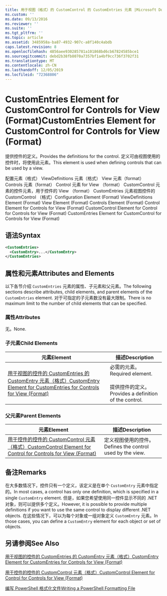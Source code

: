 ```yaml
---
title: 用于视图（格式）的 CustomControl 的 CustomEntries 元素 |Microsoft Docs
ms.custom: ''
ms.date: 09/13/2016
ms.reviewer: ''
ms.suite: ''
ms.tgt_pltfrm: ''
ms.topic: article
ms.assetid: 3485958a-ba87-4932-907c-a8f140c4abdb
caps.latest.revision: 8
ms.openlocfilehash: 4856aee930285781a101868bd6cb67824585bce1
ms.sourcegitcommit: debd2b38fb8070a7357bf1a4bf9cc736f3702f31
ms.translationtype: MT
ms.contentlocale: zh-CN
ms.lasthandoff: 12/05/2019
ms.locfileid: "72368806"
---
```

# <a name="customentries-element-for-customcontrol-for-controls-for-view-format"></a><span data-ttu-id="21301-102">CustomEntries Element for CustomControl for Controls for View (Format)</span><span class="sxs-lookup"><span data-stu-id="21301-102">CustomEntries Element for CustomControl for Controls for View (Format)</span></span>

<span data-ttu-id="21301-103">提供控件的定义。</span><span class="sxs-lookup"><span data-stu-id="21301-103">Provides the definitions for the control.</span></span> <span data-ttu-id="21301-104">定义可由视图使用的控件时，将使用此元素。</span><span class="sxs-lookup"><span data-stu-id="21301-104">This element is used when defining controls that can be used by a view.</span></span>

<span data-ttu-id="21301-105">配置元素（格式） ViewDefinitions 元素（格式） View 元素（format） Controls 元素（format） Control 元素 for View （format） CustomControl 元素的控件元素，用于控件的 View （format） CustomEntries 元素视图控件的 CustomControl （格式）</span><span class="sxs-lookup"><span data-stu-id="21301-105">Configuration Element (Format) ViewDefinitions Element (Format) View Element (Format) Controls Element (Format) Control Element for Controls for View (Format) CustomControl Element for Control for Controls for View (Format) CustomEntries Element for CustomControl for Controls for View (Format)</span></span>

## <a name="syntax"></a><span data-ttu-id="21301-106">语法</span><span class="sxs-lookup"><span data-stu-id="21301-106">Syntax</span></span>

```xml
<CustomEntries>
  <CustomEntry>...</CustomEntry>
</CustomEntries>
```

## <a name="attributes-and-elements"></a><span data-ttu-id="21301-107">属性和元素</span><span class="sxs-lookup"><span data-stu-id="21301-107">Attributes and Elements</span></span>

<span data-ttu-id="21301-108">以下各节介绍 `CustomEntries` 元素的属性、子元素和父元素。</span><span class="sxs-lookup"><span data-stu-id="21301-108">The following sections describe attributes, child elements, and parent elements of the `CustomEntries` element.</span></span> <span data-ttu-id="21301-109">对于可指定的子元素数没有最大限制。</span><span class="sxs-lookup"><span data-stu-id="21301-109">There is no maximum limit to the number of child elements that can be specified.</span></span>

### <a name="attributes"></a><span data-ttu-id="21301-110">属性</span><span class="sxs-lookup"><span data-stu-id="21301-110">Attributes</span></span>

<span data-ttu-id="21301-111">无。</span><span class="sxs-lookup"><span data-stu-id="21301-111">None.</span></span>

### <a name="child-elements"></a><span data-ttu-id="21301-112">子元素</span><span class="sxs-lookup"><span data-stu-id="21301-112">Child Elements</span></span>

|<span data-ttu-id="21301-113">元素</span><span class="sxs-lookup"><span data-stu-id="21301-113">Element</span></span>|<span data-ttu-id="21301-114">描述</span><span class="sxs-lookup"><span data-stu-id="21301-114">Description</span></span>|
|-------------|-----------------|
|[<span data-ttu-id="21301-115">用于视图的控件的 CustomEntries 的 CustomEntry 元素（格式）</span><span class="sxs-lookup"><span data-stu-id="21301-115">CustomEntry Element for CustomEntries for Controls for View (Format)</span></span>](./customentry-element-for-customentries-for-controls-for-view-format.md)|<span data-ttu-id="21301-116">必需的元素。</span><span class="sxs-lookup"><span data-stu-id="21301-116">Required element.</span></span><br /><br /> <span data-ttu-id="21301-117">提供控件的定义。</span><span class="sxs-lookup"><span data-stu-id="21301-117">Provides a definition of the control.</span></span>|

### <a name="parent-elements"></a><span data-ttu-id="21301-118">父元素</span><span class="sxs-lookup"><span data-stu-id="21301-118">Parent Elements</span></span>

|<span data-ttu-id="21301-119">元素</span><span class="sxs-lookup"><span data-stu-id="21301-119">Element</span></span>|<span data-ttu-id="21301-120">描述</span><span class="sxs-lookup"><span data-stu-id="21301-120">Description</span></span>|
|-------------|-----------------|
|[<span data-ttu-id="21301-121">用于控件的控件的 CustomControl 元素（格式）</span><span class="sxs-lookup"><span data-stu-id="21301-121">CustomControl Element for Control for Controls for View (Format)</span></span>](./customcontrol-element-for-control-for-controls-for-view-format.md)|<span data-ttu-id="21301-122">定义视图使用的控件。</span><span class="sxs-lookup"><span data-stu-id="21301-122">Defines the control used by the view.</span></span>|

## <a name="remarks"></a><span data-ttu-id="21301-123">备注</span><span class="sxs-lookup"><span data-stu-id="21301-123">Remarks</span></span>

<span data-ttu-id="21301-124">在大多数情况下，控件只有一个定义，该定义是在单个 `CustomEntry` 元素中指定的。</span><span class="sxs-lookup"><span data-stu-id="21301-124">In most cases, a control has only one definition, which is specified in a single `CustomEntry` element.</span></span> <span data-ttu-id="21301-125">但是，如果您希望使用同一控件显示不同的 .NET 对象，则可以提供多个定义。</span><span class="sxs-lookup"><span data-stu-id="21301-125">However, it is possible to provide multiple definitions if you want to use the same control to display different .NET objects.</span></span> <span data-ttu-id="21301-126">在这些情况下，可以为每个对象或一组对象定义 `CustomEntry` 元素。</span><span class="sxs-lookup"><span data-stu-id="21301-126">In those cases, you can define a `CustomEntry` element for each object or set of objects.</span></span>

## <a name="see-also"></a><span data-ttu-id="21301-127">另请参阅</span><span class="sxs-lookup"><span data-stu-id="21301-127">See Also</span></span>

[<span data-ttu-id="21301-128">用于视图的控件的 CustomEntries 的 CustomEntry 元素（格式）</span><span class="sxs-lookup"><span data-stu-id="21301-128">CustomEntry Element for CustomEntries for Controls for View (Format)</span></span>](./customentry-element-for-customentries-for-controls-for-view-format.md)

[<span data-ttu-id="21301-129">用于控件的控件的 CustomControl 元素（格式）</span><span class="sxs-lookup"><span data-stu-id="21301-129">CustomControl Element for Control for Controls for View (Format)</span></span>](./customcontrol-element-for-control-for-controls-for-view-format.md)

[<span data-ttu-id="21301-130">编写 PowerShell 格式化文件</span><span class="sxs-lookup"><span data-stu-id="21301-130">Writing a PowerShell Formatting File</span></span>](./writing-a-powershell-formatting-file.md)
